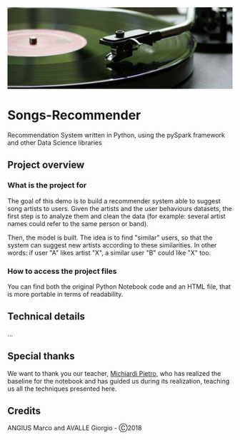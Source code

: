 <img src="cover.jpg" />

# Songs-Recommender
Recommendation System written in Python, using the pySpark framework and other Data Science libraries

## Project overview
### What is the project for
The goal of this demo is to build a recommender system able to suggest song artists to users. Given the artists and the user behaviours datasets, the first step is to analyze them and clean the data (for example: several artist names could refer to the same person or band).

Then, the model is built. The idea is to find "similar" users, so that the system can suggest new artists according to these similarities. In other words: if user "A" likes artist "X", a similar user "B" could like "X" too.

### How to access the project files
You can find both the original Python Notebook code and an HTML file, that is more portable in terms of readability.

## Technical details
...

## Special thanks
We want to thank you our teacher, <a href="https://github.com/michiard">Michiardi Pietro</a>, who has realized the baseline for the notebook and has guided us during its realization, teaching us all the techniques presented here.

## Credits
ANGIUS Marco and AVALLE Giorgio - Ⓒ2018
